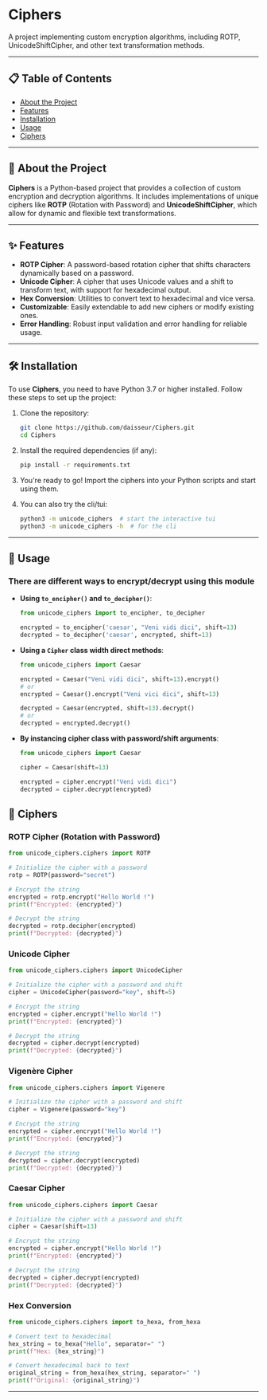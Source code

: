 # Ciphers

A project implementing custom encryption algorithms, including ROTP, UnicodeShiftCipher, and other text transformation methods.

---

## 📋 Table of Contents

- [About the Project](#-about-the-project)
- [Features](#-features)
- [Installation](#-installation)
- [Usage](#-usage)
- [Ciphers](#-ciphers)

---

## 🚀 About the Project

**Ciphers** is a Python-based project that provides a collection of custom encryption and decryption algorithms. It includes implementations of unique ciphers like **ROTP** (Rotation with Password) and **UnicodeShiftCipher**, which allow for dynamic and flexible text transformations.

---

## ✨ Features

- **ROTP Cipher**: A password-based rotation cipher that shifts characters dynamically based on a password.
- **Unicode Cipher**: A cipher that uses Unicode values and a shift to transform text, with support for hexadecimal output.
- **Hex Conversion**: Utilities to convert text to hexadecimal and vice versa.
- **Customizable**: Easily extendable to add new ciphers or modify existing ones.
- **Error Handling**: Robust input validation and error handling for reliable usage.

---

## 🛠️ Installation

To use **Ciphers**, you need to have Python 3.7 or higher installed. Follow these steps to set up the project:

1. Clone the repository:
   ```bash
   git clone https://github.com/daisseur/Ciphers.git
   cd Ciphers
   ```

2. Install the required dependencies (if any):
   ```bash
   pip install -r requirements.txt
   ```

3. You're ready to go! Import the ciphers into your Python scripts and start using them.

4. You can also try the cli/tui:
   ```bash
   python3 -m unicode_ciphers  # start the interactive tui
   python3 -m unicode_ciphers -h  # for the cli
   ```
---

## 🎯 Usage

### There are different ways to encrypt/decrypt using this module
- __Using `to_encipher()` and `to_decipher()`__: 
  ```python
  from unicode_ciphers import to_encipher, to_decipher
  
  encrypted = to_encipher('caesar', "Veni vidi dici", shift=13)
  decrypted = to_decipher('caesar', encrypted, shift=13)
  ```
- __Using a `Cipher` class width direct methods__:
  ```python
  from unicode_ciphers import Caesar
  
  encrypted = Caesar("Veni vidi dici", shift=13).encrypt()
  # or 
  encrypted = Caesar().encrypt("Veni vici dici", shift=13)
  
  decrypted = Caesar(encrypted, shift=13).decrypt()
  # or 
  decrypted = encrypted.decrypt()
  ```
- __By instancing cipher class with password/shift arguments__:
  ```python
  from unicode_ciphers import Caesar
  
  cipher = Caesar(shift=13)

  encrypted = cipher.encrypt("Veni vidi dici")
  decrypted = cipher.decrypt(encrypted)
  ```
  
## 🔐 Ciphers

### ROTP Cipher (Rotation with Password)

```python
from unicode_ciphers.ciphers import ROTP

# Initialize the cipher with a password
rotp = ROTP(password="secret")

# Encrypt the string
encrypted = rotp.encrypt("Hello World !")
print(f"Encrypted: {encrypted}")

# Decrypt the string
decrypted = rotp.decipher(encrypted)
print(f"Decrypted: {decrypted}")
```

### Unicode Cipher

```python
from unicode_ciphers.ciphers import UnicodeCipher

# Initialize the cipher with a password and shift
cipher = UnicodeCipher(password="key", shift=5)

# Encrypt the string
encrypted = cipher.encrypt("Hello World !")
print(f"Encrypted: {encrypted}")

# Decrypt the string
decrypted = cipher.decrypt(encrypted)
print(f"Decrypted: {decrypted}")
```

### Vigenère Cipher

```python
from unicode_ciphers.ciphers import Vigenere

# Initialize the cipher with a password and shift
cipher = Vigenere(password="key")

# Encrypt the string
encrypted = cipher.encrypt("Hello World !")
print(f"Encrypted: {encrypted}")

# Decrypt the string
decrypted = cipher.decrypt(encrypted)
print(f"Decrypted: {decrypted}")
```

### Caesar Cipher

```python
from unicode_ciphers.ciphers import Caesar

# Initialize the cipher with a password and shift
cipher = Caesar(shift=13)

# Encrypt the string
encrypted = cipher.encrypt("Hello World !")
print(f"Encrypted: {encrypted}")

# Decrypt the string
decrypted = cipher.decrypt(encrypted)
print(f"Decrypted: {decrypted}")
```

### Hex Conversion

```python
from unicode_ciphers.ciphers import to_hexa, from_hexa

# Convert text to hexadecimal
hex_string = to_hexa("Hello", separator=" ")
print(f"Hex: {hex_string}")

# Convert hexadecimal back to text
original_string = from_hexa(hex_string, separator=" ")
print(f"Original: {original_string}")
```

---